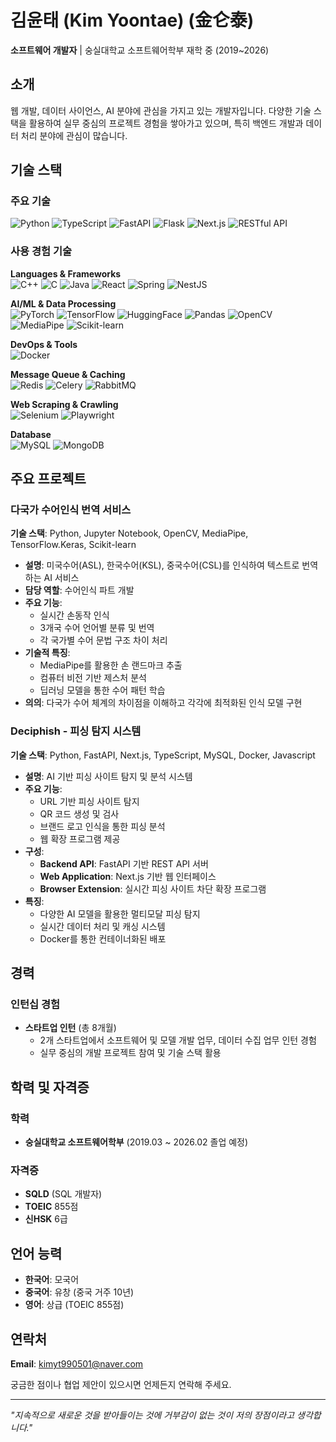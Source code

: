 # 김윤태 (Kim Yoontae) (金仑泰)

**소프트웨어 개발자** | 숭실대학교 소프트웨어학부 재학 중 (2019~2026)

## 소개

웹 개발, 데이터 사이언스, AI 분야에 관심을 가지고 있는 개발자입니다. 
다양한 기술 스택을 활용하여 실무 중심의 프로젝트 경험을 쌓아가고 있으며, 
특히 백엔드 개발과 데이터 처리 분야에 관심이 많습니다.

## 기술 스택

### 주요 기술
![Python](https://img.shields.io/badge/Python-3776AB?style=for-the-badge&logo=python&logoColor=white)
![TypeScript](https://img.shields.io/badge/TypeScript-007ACC?style=for-the-badge&logo=typescript&logoColor=white)
![FastAPI](https://img.shields.io/badge/FastAPI-009688?style=for-the-badge&logo=fastapi&logoColor=white)
![Flask](https://img.shields.io/badge/Flask-000000?style=for-the-badge&logo=flask&logoColor=white)
![Next.js](https://img.shields.io/badge/Next.js-000000?style=for-the-badge&logo=next.js&logoColor=white)
![RESTful API](https://img.shields.io/badge/RESTful%20API-FF6C37?style=for-the-badge&logo=postman&logoColor=white)

### 사용 경험 기술

**Languages & Frameworks**
<br>
![C++](https://img.shields.io/badge/C++-00599C?style=flat-square&logo=c%2B%2B&logoColor=white)
![C](https://img.shields.io/badge/C-00599C?style=flat-square&logo=c&logoColor=white)
![Java](https://img.shields.io/badge/Java-ED8B00?style=flat-square&logo=java&logoColor=white)
![React](https://img.shields.io/badge/React-61DAFB?style=flat-square&logo=react&logoColor=black)
![Spring](https://img.shields.io/badge/Spring-6DB33F?style=flat-square&logo=spring&logoColor=white)
![NestJS](https://img.shields.io/badge/NestJS-E0234E?style=flat-square&logo=nestjs&logoColor=white)

**AI/ML & Data Processing**
<br>
![PyTorch](https://img.shields.io/badge/PyTorch-EE4C2C?style=flat-square&logo=pytorch&logoColor=white)
![TensorFlow](https://img.shields.io/badge/TensorFlow-FF6F00?style=flat-square&logo=tensorflow&logoColor=white)
![HuggingFace](https://img.shields.io/badge/🤗%20Hugging%20Face-FFD21E?style=flat-square&logoColor=black)
![Pandas](https://img.shields.io/badge/Pandas-150458?style=flat-square&logo=pandas&logoColor=white)
![OpenCV](https://img.shields.io/badge/OpenCV-5C3EE8?style=flat-square&logo=opencv&logoColor=white)
![MediaPipe](https://img.shields.io/badge/MediaPipe-0097A7?style=flat-square&logo=google&logoColor=white)
![Scikit-learn](https://img.shields.io/badge/Scikit--learn-F7931E?style=flat-square&logo=scikit-learn&logoColor=white)

**DevOps & Tools**
<br>
![Docker](https://img.shields.io/badge/Docker-2496ED?style=flat-square&logo=docker&logoColor=white)

**Message Queue & Caching**
<br>
![Redis](https://img.shields.io/badge/Redis-DC382D?style=flat-square&logo=redis&logoColor=white)
![Celery](https://img.shields.io/badge/Celery-37814A?style=flat-square&logo=celery&logoColor=white)
![RabbitMQ](https://img.shields.io/badge/RabbitMQ-FF6600?style=flat-square&logo=rabbitmq&logoColor=white)

**Web Scraping & Crawling**
<br>
![Selenium](https://img.shields.io/badge/Selenium-43B02A?style=flat-square&logo=selenium&logoColor=white)
![Playwright](https://img.shields.io/badge/Playwright-2EAD33?style=flat-square&logo=playwright&logoColor=white)

**Database**
<br>
![MySQL](https://img.shields.io/badge/MySQL-4479A1?style=flat-square&logo=mysql&logoColor=white)
![MongoDB](https://img.shields.io/badge/MongoDB-47A248?style=flat-square&logo=mongodb&logoColor=white)

## 주요 프로젝트

### 다국가 수어인식 번역 서비스
**기술 스택**: Python, Jupyter Notebook, OpenCV, MediaPipe, TensorFlow.Keras, Scikit-learn
- **설명**: 미국수어(ASL), 한국수어(KSL), 중국수어(CSL)를 인식하여 텍스트로 번역하는 AI 서비스
- **담당 역할**: 수어인식 파트 개발
- **주요 기능**:
  - 실시간 손동작 인식
  - 3개국 수어 언어별 분류 및 번역
  - 각 국가별 수어 문법 구조 차이 처리
- **기술적 특징**:
  - MediaPipe를 활용한 손 랜드마크 추출
  - 컴퓨터 비전 기반 제스처 분석
  - 딥러닝 모델을 통한 수어 패턴 학습
- **의의**: 다국가 수어 체계의 차이점을 이해하고 각각에 최적화된 인식 모델 구현

### Deciphish - 피싱 탐지 시스템
**기술 스택**: Python, FastAPI, Next.js, TypeScript, MySQL, Docker, Javascript
- **설명**: AI 기반 피싱 사이트 탐지 및 분석 시스템
- **주요 기능**:
  - URL 기반 피싱 사이트 탐지
  - QR 코드 생성 및 검사
  - 브랜드 로고 인식을 통한 피싱 분석
  - 웹 확장 프로그램 제공
- **구성**:
  - **Backend API**: FastAPI 기반 REST API 서버
  - **Web Application**: Next.js 기반 웹 인터페이스
  - **Browser Extension**: 실시간 피싱 사이트 차단 확장 프로그램
- **특징**: 
  - 다양한 AI 모델을 활용한 멀티모달 피싱 탐지
  - 실시간 데이터 처리 및 캐싱 시스템
  - Docker를 통한 컨테이너화된 배포

## 경력

### 인턴십 경험
- **스타트업 인턴** (총 8개월)
  - 2개 스타트업에서 소프트웨어 및 모델 개발 업무, 데이터 수집 업무 인턴 경험
  - 실무 중심의 개발 프로젝트 참여 및 기술 스택 활용

## 학력 및 자격증

### 학력
- **숭실대학교 소프트웨어학부** (2019.03 ~ 2026.02 졸업 예정)

### 자격증
- **SQLD** (SQL 개발자)
- **TOEIC** 855점
- **신HSK** 6급

## 언어 능력

- **한국어**: 모국어
- **중국어**: 유창 (중국 거주 10년)
- **영어**: 상급 (TOEIC 855점)

## 연락처

**Email**: [kimyt990501@naver.com](mailto:kimyt990501@naver.com)

궁금한 점이나 협업 제안이 있으시면 언제든지 연락해 주세요.

---

*"지속적으로 새로운 것을 받아들이는 것에 거부감이 없는 것이 저의 장점이라고 생각합니다."*
